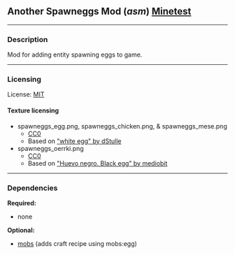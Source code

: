 ## Another Spawneggs Mod (***asm***) [Minetest][]


---
### **Description**

Mod for adding entity spawning eggs to game.

---
### **Licensing**

License: [MIT](LICENSE.txt)

#### Texture licensing
* spawneggs_egg.png, spawneggs_chicken.png, & spawneggs_mese.png
	* [CC0][lic.cc0]
	* Based on ["white egg" by dStulle][img.egg_white]
* spawneggs_oerrki.png
	* [CC0][lic.cc0]
	* Based on ["Huevo negro. Black egg" by mediobit][img.egg_black]


---
### **Dependencies**

**Required:**
- none

**Optional:**
- [mobs][mobs_redo] (adds craft recipe using mobs:egg)


[Minetest]: http://www.minetest.net/

[mobs_redo]: https://forum.minetest.net/viewtopic.php?t=9917

[img.egg_white]: https://openclipart.org/detail/6695/white-egg
[img.egg_black]: https://openclipart.org/detail/170074/huevo-negro-black-egg

[lic.cc0]: https://creativecommons.org/publicdomain/zero/1.0/legalcode
[lic.creeper]: https://github.com/Rui-Minetest/creeper/blob/master/LICENSE.md
